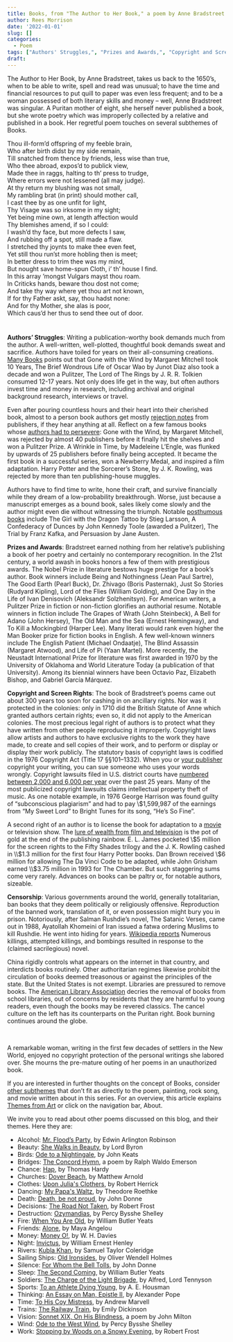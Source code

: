 ```yaml
---
title: Books, from "The Author to Her Book," a poem by Anne Bradstreet
author: Rees Morrison
date: '2022-01-01'
slug: []
categories:
  - Poem
tags: ["Authors' Struggles,", "Prizes and Awards,", "Copyright and Screen Rights,", "Censorship",]
draft: 
---
```


The Author to Her Book, by Anne Bradstreet, takes us back to the 1650’s, when to be able to write, spell and read was unusual; to have the time and financial resources to put quill to paper was even less frequent; and to be a woman possessed of both literary skills and money – well, Anne Bradstreet was singular.  A Puritan mother of eight, she herself never published a book, but she wrote poetry which was improperly collected by a relative and published in a book.  Her regretful poem touches on several subthemes of Books.

<!--more-->

Thou ill-form’d offspring of my feeble brain,   
Who after birth didst by my side remain,  
Till snatched from thence by friends, less wise than true,   
Who thee abroad, expos’d to publick view,   
Made thee in raggs, halting to th’ press to trudge,   
Where errors were not lessened (all may judge).   
At thy return my blushing was not small,   
My rambling brat (in print) should mother call,   
I cast thee by as one unfit for light,   
Thy Visage was so irksome in my sight;   
Yet being mine own, at length affection would   
Thy blemishes amend, if so I could:   
I wash’d thy face, but more defects I saw,   
And rubbing off a spot, still made a flaw.   
I stretched thy joynts to make thee even feet,   
Yet still thou run’st more hobling then is meet;   
In better dress to trim thee was my mind,   
But nought save home-spun Cloth, i’ th’ house I find.   
In this array ’mongst Vulgars mayst thou roam.   
In Criticks hands, beware thou dost not come;   
And take thy way where yet thou art not known,   
If for thy Father askt, say, thou hadst none:   
And for thy Mother, she alas is poor,   
Which caus’d her thus to send thee out of door.   

# <poem lyric end>

**Authors’ Struggles**:  Writing a publication-worthy book demands much from the author.  A well-written, well-plotted, thoughtful book demands sweat and sacrifice.  Authors have toiled for years on their all-consuming creations. [Many Books](https://manybooks.net/articles/5-books-that-took-the-longest-to-write) points out that Gone with the Wind by Margaret Mitchell took 10 Years, The Brief Wondrous Life of Oscar Wao by Junot Diaz also took a decade and won a Pulitzer, The Lord of The Rings by J. R. R. Tolkien consumed 12-17 years.  Not only does life get in the way, but often authors invest time and money in research, including archival and original background research, interviews or travel.

Even after pouring countless hours and their heart into their cherished book, almost to a person book authors get mostly [rejection notes](https://themesfromart.com/post/2022-01-02-books-from-paperback-rider-by-the-beatles/bookspaperback/) from publishers, if they hear anything at all. Reflect on a few famous books whose [authors had to persevere](https://www.ka-writing.com/ten-famous-books-rejected-publishers/): Gone with the Wind, by Margaret Mitchell, was rejected by almost 40 publishers before it finally hit the shelves and won a Pulitzer Prize.  A Wrinkle in Time, by Madeleine L’Engle, was flunked by upwards of 25 publishers before finally being accepted.  It became the first book in a successful series, won a Newberry Medal, and inspired a film adaptation.  Harry Potter and the Sorcerer’s Stone, by J. K. Rowling, was rejected by more than ten publishing-house muggles.

Authors have to find time to write, hone their craft, and survive financially while they dream of a low-probability breakthrough.  Worse, just because a manuscript emerges as a bound book, sales likely come slowly and the author might even die without witnessing the triumph.  Notable [posthumous books](https://www.joincake.com/blog/books-published-posthumously/) include The Girl with the Dragon Tattoo by Stieg Larsson, A Confederacy of Dunces by John Kennedy Toole (awarded a Pulitzer), The Trial by Franz Kafka, and Persuasion by Jane Austen.

**Prizes and Awards**:   Bradstreet earned nothing from her relative’s publishing a book of her poetry and certainly no contemporary recognition.  In the 21st century, a world awash in books honors a few of them with prestigious awards.   The Nobel Prize in literature bestows huge prestige for a book’s author.  Book winners include Being and Nothingness (Jean Paul Sartre), The Good Earth (Pearl Buck), Dr. Zhivago (Boris Pasternak), Just So Stories (Rudyard Kipling), Lord of the Flies (William Golding), and One Day in the Life of Ivan Denisovich (Aleksandr Solzhenitsyn).  For American writers, a Pulitzer Prize in fiction or non-fiction glorifies an authorial resume.  Notable winners in fiction include The Grapes of Wrath (John Steinbeck), A Bell for Adano (John Hersey), The Old Man and the Sea (Ernest Hemingway), and To Kill a Mockingbird (Harper Lee).  Many literati would rank even higher the Man Booker prize for fiction books in English.  A few well-known winners include The English Patient (Michael Ondaatje), The Blind Assassin (Margaret Atwood), and Life of Pi (Yaan Martel).   More recently, the Neustadt International Prize for literature was first awarded in 1970 by the University of Oklahoma and World Literature Today (a publication of that University).  Among its biennial winners have been Octavio Paz, Elizabeth Bishop, and Gabriel García Márquez.

**Copyright and Screen Rights**:  The book of Bradstreet’s poems came out about 300 years too soon for cashing in on ancillary rights.  Nor was it protected in the colonies:  only in 1710 did the British Statute of Anne which granted authors certain rights; even so, it did not apply to the American colonies.  The most precious legal right of authors is to protect what they have written from other people reproducing it improperly. Copyright laws allow artists and authors to have exclusive rights to the work they have made, to create and sell copies of their work, and to perform or display or display their work publicly. The statutory basis of copyright laws is codified in the 1976 Copyright Act (Title 17 §§101–1332). When you or [your publisher](https://themesfromart.com/post/2022-01-02-books-from-paperback-rider-by-the-beatles/bookspaperback/) copyright your writing, you can sue someone who uses your words wrongly. Copyright lawsuits filed in U.S. district courts have [numbered between 2,000 and 6,000 per year](https://www.uscourts.gov/news/2020/02/13/just-facts-intellectual-property-cases-patent-copyright-and-trademark) over the past 25 years.  Many of the most publicized copyright lawsuits claims intellectual property theft of music.  As one notable example, in 1976 George Harrison was found guilty of “subconscious plagiarism” and had to pay \\$1,599,987 of the earnings from “My Sweet Lord” to Bright Tunes for its song, “He’s So Fine”.

A second right of an author is to license the book for adaptation to a [movie](https://themesfromart.com/post/2022-01-02-books-from-good-will-hunting-a-movie-with-matt-damon-robin-williams-and-ben-afleck/bookshunting/) or television show.  The [lure of wealth from film and television](https://www.theguardian.com/film/2020/aug/27/no-aspect-of-writing-makes-you-rich-why-do-authors-get-a-pittance-for-film-rights) is the pot of gold at the end of the publishing rainbow. E. L.  James pocketed \\$5 million for the screen rights to the Fifty Shades trilogy and the J. K. Rowling cashed in \\$1.3 million for the first four Harry Potter books. Dan Brown received \\$6 million for allowing The Da Vinci Code to be adapted, while John Grisham earned \\$3.75 million in 1993 for The Chamber.  But such staggering sums come very rarely.   Advances on books can be paltry or, for notable authors, sizeable. 

**Censorship**:  Various governments around the world, generally totalitarian, ban books that they deem politically or religiously offensive.  Reproduction of the banned work, translation of it, or even possession might bury you in prison.  Notoriously, after Salman Rushdie’s novel, The Satanic Verses, came out in 1988, Ayatollah Khomeini of Iran issued a fatwa ordering Muslims to kill Rushdie.  He went into hiding for years.  [Wikipedia reports](https://en.wikipedia.org/wiki/The_Satanic_Verses_controversy)
Numerous killings, attempted killings, and bombings resulted in response to the (claimed sacrilegious) novel.  

China rigidly controls what appears on the internet in that country, and interdicts books routinely.  Other authoritarian regimes likewise prohibit the circulation of books deemed treasonous or against the principles of the state.   But the United States is not exempt.  Libraries are pressured to remove books.  The [American Library Association](https://www.ala.org/advocacy/bbooks/frequentlychallengedbooks/top10) decries the removal of books from school libraries, out of concerns  by residents that they are harmful to young readers, even though the books may be revered classics.  The cancel culture on the left has its counterparts on the Puritan right.  Book burning continues around the globe. 


&nbsp;

A remarkable woman, writing in the first few decades of settlers in the New World, enjoyed no copyright protection of the personal writings she labored over.  She mourns the pre-mature outing of her poems in an unauthorized book.  

If you are interested in further thoughts on the concept of Books, consider [other subthemes](https://themesfromart.com/post/2022-01-02-books-additional-subthemes/booksaddl/) that don’t fit as directly to the poem, painting, rock song, and movie written about in this series.  For an overview, this article explains [Themes from Art](http://bit.ly/3sRXopI) or click on the navigation bar, About.

We invite you to read about other poems discussed on this blog, and their themes.  Here they are: 

* Alcohol: [Mr. Flood’s Party](https://themesfromart.com/post/2021-01-24-alcohol-flood-frost/alcohol/), by Edwin Arlington Robinson
* Beauty: [She Walks in Beauty](https://themesfromart.com/post/2021-04-21-beauty-she-walks-in-beauty-a-poem-by-lord-byron/beautybyron/), by Lord Byron
* Birds: [Ode to a Nightingale](https://themesfromart.com/post/2021-06-14-birds-ode-to-a-nightingale-a-poem-by-john-keats/birdskeats/), by John Keats
* Bridges: [The Concord Hymn](https://themesfromart.com/post/2021-07-26-bridges-the-concord-hymn-a-poem-by-ralph-waldo-emerson/bridgesconcord/), a poem by Ralph Waldo Emerson
* Chance: [Hap](https://themesfromart.com/post/2021-03-14-chancehap/chancehap/), by Thomas Hardy
* Churches: [Dover Beach](https://themesfromart.com/post/2021-05-21-churches-from-dover-beach-a-poem-by-matthew-arnold/churchesarnold/), by Matthew Arnold
* Clothes: [Upon Julia's Clothers](https://themesfromart.com/post/2021-08-30-clothes-from-upon-julia-s-clothes-a-poem-by-robert-herrick/clothesjulia/), by Robert Herrick
* Dancing: [My Papa's Waltz](https://themesfromart.com/post/2021-09-10-dancing-from-my-papa-s-waltz-a-poem-by-theodore-roethke/dancingroethke/), by Theodore Roethke
* Death: [Death, be not proud](https://themesfromart.com/post/2021-05-03-death-from-death-be-not-proud-a-poem-by-john-donne/deathdonne/), by John Donne
* Decisions: [The Road Not Taken](https://themesfromart.com/post/2021-02-08-decisions-from-the-road-not-taken-a-poem-by-robert-frost/decisionsroadfrost/), by Robert Frost
* Destruction: [Ozymandias](https://themesfromart.com/post/2021-02-18-destruction-ozymandias-a-poem-by-percy-bysshe-shelley/destructoz/), by Percy Bysshe Shelley
* Fire: [When You Are Old](https://themesfromart.com/post/2021-12-17-fire-from-when-you-are-old-a-poem-by-william-butler-yeats/fireold/), by William Butler Yeats
* Friends: [Alone](https://themesfromart.com/post/2021-06-20-friends-alone-a-poem-by-maya-angelou/friendsalone/), by Maya Angelou
* Money: [Money O!](https://themesfromart.com/post/2021-10-15-money-from-money-o-a-poem-by-w-h-davies/moneymoneyo/), by W. H. Davies
* Night: [Invictus](https://themesfromart.com/post/2021-11-05-night-from-invictus-a-poem-by-william-ernest-henley/nightinvictus/), by William Ernest Henley
* Rivers: [Kubla Khan](https://themesfromart.com/post/2021-10-02-rivers-from-kubla-khan-a-poem-by-samuel-taylor-coleridge/riverskhan/), by Samuel Taylor Coleridge
* Sailing Ships: [Old Ironsides](https://themesfromart.com/post/2021-06-26-sailing-ships-from-old-ironsides-a-poem-by-oliver-wendell-holmes/sailingshipsironsides/), by Oliver Wendell Holmes
* Silence: [For Whom the Bell Tolls](https://themesfromart.com/post/2021-04-08-silencedonne/silencedonne/), by John Donne
* Sleep: [The Second Coming](https://themesfromart.com/post/2021-09-22-sleep-from-the-second-coming-a-poem-by-william-butler-yeats/sleepsecond/), by William Butler Yeats
* Soldiers: [The Charge of the Light Brigade](https://themesfromart.com/post/2021-08-02-soldiers-from-the-charge-of-the-light-brigade-by-alfred-lord-tennyson/soldierscharge/), by Alfred, Lord Tennyson
* Sports: [To an Athlete Dying Young](https://themesfromart.com/post/2021-07-12-sports-from-to-an-athlete-dying-young-by-a-e-housman/sportsathlete/), by A. E. Housman
* Thinking: [An Essay on Man, Epistle II](https://themesfromart.com/post/2021-11-22-thinking-from-an-essay-on-man-epistle-ii-a-poem-by-alexander-pope/thinkingPope/), by Alexander Pope
* Time: [To His Coy Mistress](https://themesfromart.com/post/2021-03-08-time-to-his-coy-mistress-by-andrew-marvell/timecoy/), by Andrew Marvell
* Trains: [The Railway Train](https://themesfromart.com/post/2021-05-10-trains-from-the-railway-train-a-poem-by-emily-dickineson/trainsdickinson/), by Emily Dickinson 
* Vision: [Sonnet XIX, On His Blindness](https://themesfromart.com/post/2021-12-03-vision-from-sonnet-xix-on-his-blindness-a-poem-by-john-milton/visionmilton/), a poem by John Milton
* Wind: [Ode to the West Wind](https://themesfromart.com/post/2021-08-12-wind-from-ode-to-the-west-wind-by-percy-bysshe-shelley/windode/), by Percy Bysshe Shelley
* Work: [Stopping by Woods on a Snowy Evening](https://themesfromart.com/post/2021-02-26-worksnowy/worksnowy/), by Robert Frost

